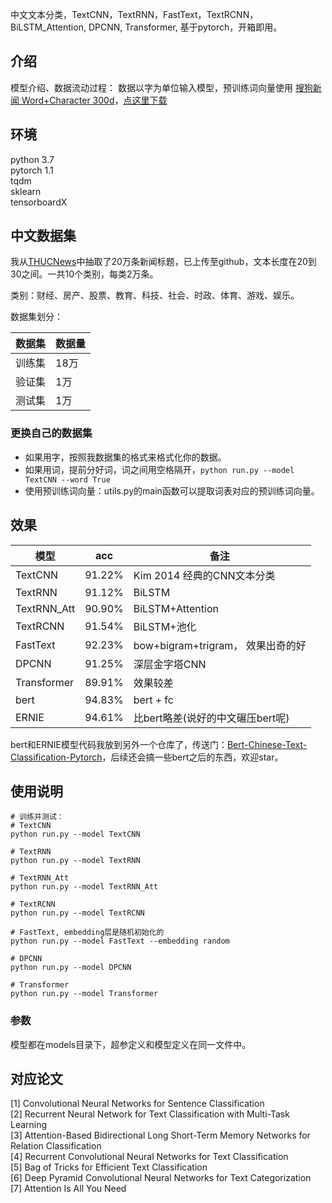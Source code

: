 

中文文本分类，TextCNN，TextRNN，FastText，TextRCNN，BiLSTM_Attention, DPCNN, Transformer, 基于pytorch，开箱即用。

## 介绍
模型介绍、数据流动过程：
数据以字为单位输入模型，预训练词向量使用 [搜狗新闻 Word+Character 300d](https://github.com/Embedding/Chinese-Word-Vectors)，[点这里下载](https://pan.baidu.com/s/14k-9jsspp43ZhMxqPmsWMQ)  

## 环境
python 3.7  
pytorch 1.1  
tqdm  
sklearn  
tensorboardX

## 中文数据集
我从[THUCNews](http://thuctc.thunlp.org/)中抽取了20万条新闻标题，已上传至github，文本长度在20到30之间。一共10个类别，每类2万条。

类别：财经、房产、股票、教育、科技、社会、时政、体育、游戏、娱乐。

数据集划分：

数据集|数据量
--|--
训练集|18万
验证集|1万
测试集|1万


### 更换自己的数据集
 - 如果用字，按照我数据集的格式来格式化你的数据。  
 - 如果用词，提前分好词，词之间用空格隔开，`python run.py --model TextCNN --word True`  
 - 使用预训练词向量：utils.py的main函数可以提取词表对应的预训练词向量。  


## 效果

模型|acc|备注
--|--|--
TextCNN|91.22%|Kim 2014 经典的CNN文本分类
TextRNN|91.12%|BiLSTM 
TextRNN_Att|90.90%|BiLSTM+Attention
TextRCNN|91.54%|BiLSTM+池化
FastText|92.23%|bow+bigram+trigram， 效果出奇的好
DPCNN|91.25%|深层金字塔CNN
Transformer|89.91%|效果较差
bert|94.83%|bert + fc  
ERNIE|94.61%|比bert略差(说好的中文碾压bert呢)  

bert和ERNIE模型代码我放到另外一个仓库了，传送门：[Bert-Chinese-Text-Classification-Pytorch](https://github.com/649453932/Bert-Chinese-Text-Classification-Pytorch)，后续还会搞一些bert之后的东西，欢迎star。  

## 使用说明
```
# 训练并测试：
# TextCNN
python run.py --model TextCNN

# TextRNN
python run.py --model TextRNN

# TextRNN_Att
python run.py --model TextRNN_Att

# TextRCNN
python run.py --model TextRCNN

# FastText, embedding层是随机初始化的
python run.py --model FastText --embedding random 

# DPCNN
python run.py --model DPCNN

# Transformer
python run.py --model Transformer
```

### 参数
模型都在models目录下，超参定义和模型定义在同一文件中。  


## 对应论文
[1] Convolutional Neural Networks for Sentence Classification  
[2] Recurrent Neural Network for Text Classification with Multi-Task Learning  
[3] Attention-Based Bidirectional Long Short-Term Memory Networks for Relation Classification  
[4] Recurrent Convolutional Neural Networks for Text Classification  
[5] Bag of Tricks for Efficient Text Classification  
[6] Deep Pyramid Convolutional Neural Networks for Text Categorization  
[7] Attention Is All You Need  
